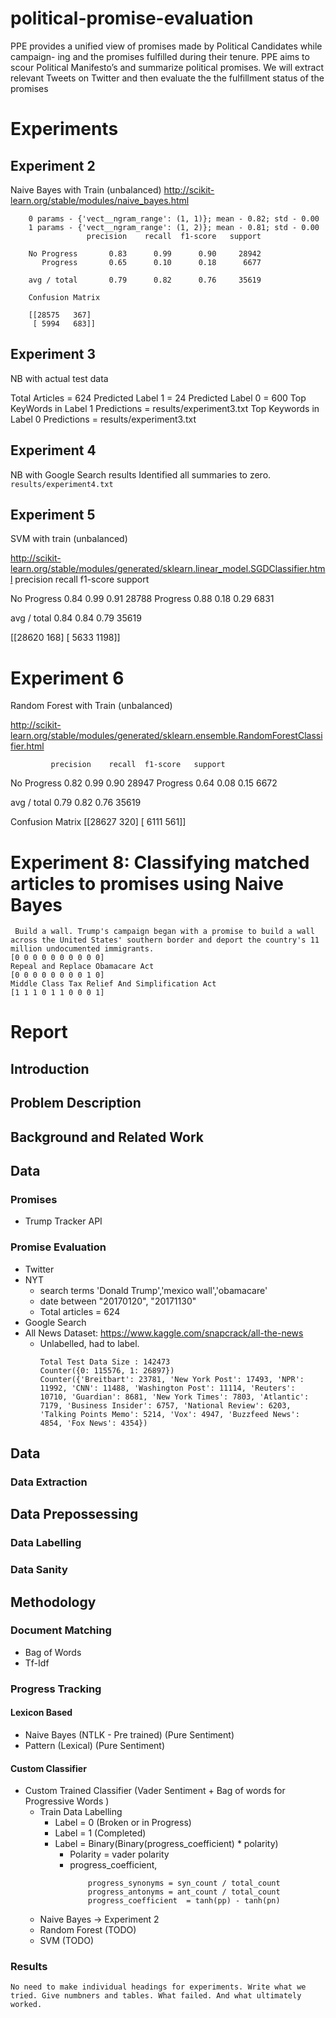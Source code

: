 # political-promise-evaluation
PPE provides a unified view of promises made by Political Candidates while campaign- ing and the promises fulfilled during their tenure. PPE aims to scour Political Manifesto’s and summarize political promises. We will extract relevant Tweets on Twitter and then evaluate the the fulfillment status of the promises


# Experiments

## Experiment 2
Naive Bayes with Train  (unbalanced)
http://scikit-learn.org/stable/modules/naive_bayes.html
```
    0 params - {'vect__ngram_range': (1, 1)}; mean - 0.82; std - 0.00
    1 params - {'vect__ngram_range': (1, 2)}; mean - 0.81; std - 0.00
                 precision    recall  f1-score   support
    
    No Progress       0.83      0.99      0.90     28942
       Progress       0.65      0.10      0.18      6677
    
    avg / total       0.79      0.82      0.76     35619
    
    Confusion Matrix
        
    [[28575   367]
     [ 5994   683]]
```
 
## Experiment 3
NB with actual test data

Total Articles = 624
Predicted Label 1 = 24
Predicted Label 0 = 600
Top KeyWords in Label 1 Predictions =  results/experiment3.txt
Top Keywords in Label 0 Predictions =  results/experiment3.txt


## Experiment 4 
NB with Google Search results
Identified all summaries to zero.
`results/experiment4.txt`
    

## Experiment 5
SVM with train (unbalanced)

http://scikit-learn.org/stable/modules/generated/sklearn.linear_model.SGDClassifier.html
             precision    recall  f1-score   support

No Progress       0.84      0.99      0.91     28788
   Progress       0.88      0.18      0.29      6831

avg / total       0.84      0.84      0.79     35619

[[28620   168]
 [ 5633  1198]]



# Experiment 6 
Random Forest with Train (unbalanced)

http://scikit-learn.org/stable/modules/generated/sklearn.ensemble.RandomForestClassifier.html

             precision    recall  f1-score   support

No Progress       0.82      0.99      0.90     28947
   Progress       0.64      0.08      0.15      6672

avg / total       0.79      0.82      0.76     35619

Confusion Matrix
[[28627   320]
 [ 6111   561]]
 
 # Experiment 8: Classifying matched articles to promises using Naive Bayes
     Build a wall. Trump's campaign began with a promise to build a wall across the United States' southern border and deport the country's 11 million undocumented immigrants.
    [0 0 0 0 0 0 0 0 0 0]
    Repeal and Replace Obamacare Act
    [0 0 0 0 0 0 0 0 1 0]
    Middle Class Tax Relief And Simplification Act
    [1 1 1 0 1 1 0 0 0 1]

# Report

## Introduction
## Problem Description
## Background and Related Work
## Data

### Promises
- Trump Tracker API 

### Promise Evaluation
- Twitter 
- NYT
    - search terms 'Donald Trump','mexico wall','obamacare'
    - date between  "20170120", "20171130"
    - Total articles = 624
- Google Search
-  All News Dataset: https://www.kaggle.com/snapcrack/all-the-news
    - Unlabelled, had to label.
        ```
        Total Test Data Size : 142473
        Counter({0: 115576, 1: 26897})
        Counter({'Breitbart': 23781, 'New York Post': 17493, 'NPR': 11992, 'CNN': 11488, 'Washington Post': 11114, 'Reuters': 10710, 'Guardian': 8681, 'New York Times': 7803, 'Atlantic': 7179, 'Business Insider': 6757, 'National Review': 6203, 'Talking Points Memo': 5214, 'Vox': 4947, 'Buzzfeed News': 4854, 'Fox News': 4354})
        ```     

## Data 
### Data Extraction

## Data Prepossessing
### Data Labelling
### Data Sanity

## Methodology
### Document Matching 
- Bag of Words
- Tf-Idf

### Progress Tracking
#### Lexicon Based
- Naive Bayes (NTLK - Pre trained) (Pure Sentiment)
- Pattern (Lexical) (Pure Sentiment)
#### Custom Classifier
- Custom Trained Classifier (Vader Sentiment + Bag of words for Progressive Words )
    - Train Data Labelling
        - Label = 0 (Broken or in Progress)
        - Label = 1 (Completed)
        - Label = Binary(Binary(progress_coefficient) * polarity)
            - Polarity = vader polarity
            - progress_coefficient, 
                ```
                    progress_synonyms = syn_count / total_count
                    progress_antonyms = ant_count / total_count
                    progress_coefficient  = tanh(pp) - tanh(pn)
                ```
    - Naive Bayes -> Experiment 2
    - Random Forest (TODO)
    - SVM (TODO)

### Results
    No need to make individual headings for experiments. Write what we tried. Give numbners and tables. What failed. And what ultimately worked.